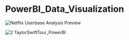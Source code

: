 # PowerBI_Data_Visualization

![Netflix Userbase Analysis Preview](https://github.com/TheCraftyAnalyst/PowerBI_Data_Visualization/assets/49798046/94dce46c-2096-4360-bd85-97b96f3acfc0)

![2  TaylorSwiftTour_PowerBI](https://github.com/TheCraftyAnalyst/PowerBI_Data_Visualization/assets/49798046/8c1d9da8-110d-4acb-8512-28e67c997811)

